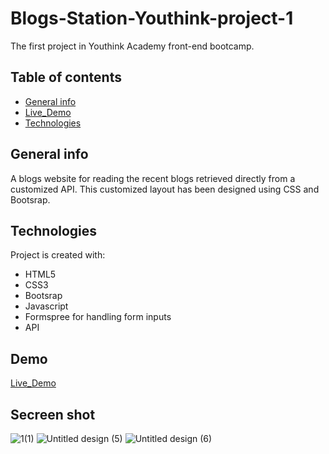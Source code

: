 # Blogs-Station-Youthink-project-1
The first project in Youthink Academy front-end bootcamp.
## Table of contents
* [General info](#general-info)
* [Live_Demo](https://blogstation1.netlify.app/)
* [Technologies](#technologies)

## General info
A blogs website for reading the recent blogs retrieved directly from a customized API. This customized layout has been designed using CSS and Bootsrap.

	
## Technologies
Project is created with:
* HTML5
* CSS3
* Bootsrap
* Javascript
* Formspree for handling form inputs
* API

## Demo
[Live_Demo](https://blogstation1.netlify.app/)
	
## Secreen shot

![1(1)](https://user-images.githubusercontent.com/86200305/219901874-b87f17b1-55f8-4608-9c05-9990b92283dc.png)
![Untitled design (5)](https://user-images.githubusercontent.com/86200305/219901879-4d2faf23-c364-4cae-b26b-29cd024acf9d.png)
![Untitled design (6)](https://user-images.githubusercontent.com/86200305/219901911-7c93da34-50c4-4a7c-819c-41877cc2ae3f.png)
